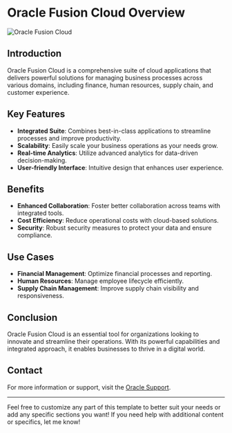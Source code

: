 # Oracle Fusion Cloud Overview

![Oracle Fusion Cloud](https://example.com/oracle-fusion-cloud-image.jpg) 

## Introduction
Oracle Fusion Cloud is a comprehensive suite of cloud applications that delivers powerful solutions for managing business processes across various domains, including finance, human resources, supply chain, and customer experience. 

## Key Features
- **Integrated Suite**: Combines best-in-class applications to streamline processes and improve productivity.
- **Scalability**: Easily scale your business operations as your needs grow.
- **Real-time Analytics**: Utilize advanced analytics for data-driven decision-making.
- **User-friendly Interface**: Intuitive design that enhances user experience.

## Benefits
- **Enhanced Collaboration**: Foster better collaboration across teams with integrated tools.
- **Cost Efficiency**: Reduce operational costs with cloud-based solutions.
- **Security**: Robust security measures to protect your data and ensure compliance.

## Use Cases
- **Financial Management**: Optimize financial processes and reporting.
- **Human Resources**: Manage employee lifecycle efficiently.
- **Supply Chain Management**: Improve supply chain visibility and responsiveness.

## Conclusion
Oracle Fusion Cloud is an essential tool for organizations looking to innovate and streamline their operations. With its powerful capabilities and integrated approach, it enables businesses to thrive in a digital world.

## Contact
For more information or support, visit the [Oracle Support](https://support.oracle.com).

---

Feel free to customize any part of this template to better suit your needs or add any specific sections you want! If you need help with additional content or specifics, let me know!
